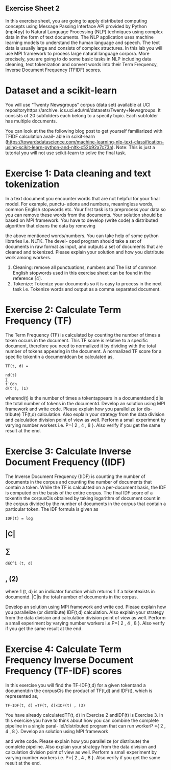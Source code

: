 ## Exercise Sheet 2

In this exercise sheet, you are going to apply distributed computing concepts using Message Passing
Interface API provided by Python (mpi4py) to Natural Language Processing (NLP) techniques using
complex data in the form of text documents. The NLP application uses machine learning models to
understand the human language and speech. The text data is usually large and consists of complex
structures. In this lab you will use MPI framework to process large natural language corpora.
More precisely, you are going to do some basic tasks in NLP including data cleaning, text tokenization
and convert words into their Term Frequency, Inverse Document Frequency (TFIDF) scores.

# Dataset and a scikit-learn

You will use “Twenty Newsgroups” corpus (data set) available at UCI repositoryhttps://archive.
ics.uci.edu/ml/datasets/Twenty+Newsgroups. It consists of 20 subfolders each belong to a specify
topic. Each subfolder has multiple documents.

You can look at the the following blog post to get yourself familiarized with TFIDF calculation avail-
able in scikit-learn (https://towardsdatascience.com/machine-learning-nlp-text-classification-using-scikit-learn-python-and-nltk-c52b92a7c73a).
Note: This is just a tutorial you will not use scikit-learn to solve the final task.

# Exercise 1: Data cleaning and text tokenization 

In a text document you encounter words that are not helpful for your final model. For example, punctu-
ations and numbers, meaningless words, common English stopwords etc. Your first task is to preprocess
your data so you can remove these words from the documents. Your solution should be based on MPI
framework. You have to develop (write code) a distributed algorithm that cleans the data by removing


the above mentioned words/numbers. You can take help of some python libraries i.e. NLTK. The devel-
oped program should take a set of documents in raw format as input, and outputs a set of documents
that are cleaned and tokenized.
Please explain your solution and how you distribute work among workers.

1. Cleaning: remove all punctuations, numbers and The list of common English stopwords used in
    this exercise sheet can be found in the reference [4].
2. Tokenize: Tokenize your documents so it is easy to process in the next task i.e. Tokenize words
    and output as a comma separated document.

# Exercise 2: Calculate Term Frequency (TF) 

The Term Frequency (TF) is calculated by counting the number of times a token occurs in the document.
This TF score is relative to a specific document, therefore you need to normalized it by dividing with
the total number of tokens appearing in the document. A normalized TF score for a specific tokentin
a documentdcan be calculated as,

```
TF(t, d) =
```
```
nd(t)
∑
t′∈dn
d(t′), (1)
```
wherend(t) is the number of times a tokentappears in a documentdand|d|is the total number of
tokens in the documentd.
Develop an solution using MPI framework and write code. Please explain how you parallelize (or dis-
tribute) TF(t,d) calculation. Also explain your strategy from the data division and calculation division
point of view as well. Perform a small experiment by varying number workers i.e. P={ 2 , 4 , 8 }. Also
verify if you get the same result at the end.

# Exercise 3: Calculate Inverse Document Frequency ((IDF) 

The Inverse Document Frequency ((IDF) is counting the number of documents in the corpus and counting
the number of documents that contain a token. While the TF is calculated on a per-document basis, the
IDF is computed on the basis of the entire corpus. The final IDF score of a tokentin the corpusCis
obtained by taking logarithm of document count in the corpus divided by the number of documents in
the corpus that contain a particular token. The IDF formula is given as

```
IDF(t) = log
```
## |C|

## ∑

```
d∈C^1 (t, d)
```
## , (2)

where 1 (t, d) is an indicator function which returns 1 if a tokentexists in documentd. |C|is the
total number of documents in the corpus.

Develop an solution using MPI framework and write cod. Please explain how you parallelize (or
distribute) IDF(t,d) calculation. Also explain your strategy from the data division and calculation
division point of view as well. Perform a small experiment by varying number workers i.e.P={ 2 , 4 , 8 }.
Also verify if you get the same result at the end.

# Exercise 4: Calculate Term Frequency Inverse Document Frequency (TF-IDF) scores 

In this exercise you will find the TF-IDF(t,d) for a given tokentand a documentdin the corpusCis
the product of TF(t,d) and IDF(t), which is represented as,

```
TF-IDF(t, d) =TF(t, d)×IDF(t) , (3)
```
You have already calculatedTF(t, d) in Exercise 2 andIDF(t) is Exercise 3.
In this exercise you have to think about how you can combine the complete pipeline in a single paral-
lel/distributed program that can run workerP ={ 2 , 4 , 8 }. Develop an solution using MPI framework


and write code. Please explain how you parallelize (or distribute) the complete pipeline. Also explain
your strategy from the data division and calculation division point of view as well. Perform a small
experiment by varying number workers i.e. P={ 2 , 4 , 8 }. Also verify if you get the same result at the
end.

